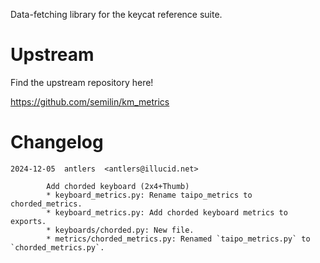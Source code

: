 Data-fetching library for the keycat reference suite.

# Upstream

Find the upstream repository here!

https://github.com/semilin/km_metrics

# Changelog

```
2024-12-05  antlers  <antlers@illucid.net>

        Add chorded keyboard (2x4+Thumb)
        * keyboard_metrics.py: Rename taipo_metrics to chorded_metrics.
        * keyboard_metrics.py: Add chorded keyboard metrics to exports.
        * keyboards/chorded.py: New file.
        * metrics/chorded_metrics.py: Renamed `taipo_metrics.py` to `chorded_metrics.py`.
```
